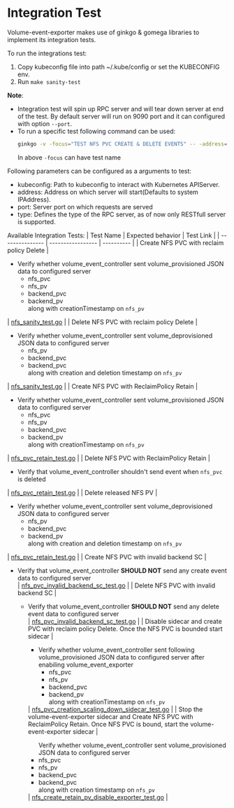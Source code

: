 # Integration Test

Volume-event-exporter makes use of ginkgo & gomega libraries to implement its integration tests.

To run the integrations test:
1. Copy kubeconfig file into path ~/.kube/config or set the KUBECONFIG env.
2. Run `make sanity-test`

**Note**:
- Integration test will spin up RPC server and will tear down server at end of the test. By default server will run on 9090 port and it can configured with option `--port`.
- To run a specific test following command can be used:
  ```sh
  ginkgo -v -focus="TEST NFS PVC CREATE & DELETE EVENTS" -- -address=172.18.0.1 -port=9091
  ```
  In above `-focus` can have test name

Following parameters can be configured as a arguments to test:
- kubeconfig: Path to kubeconfig to interact with Kubernetes APIServer.
- address: Address on which server will start(Defaults to system IPAddress).
- port: Server port on which requests are served
- type: Defines the type of the RPC server, as of now only RESTfull server is supported.


Available Integration Tests:
| Test Name       | Expected behavior | Test Link  |
| --------------- | ----------------- | ---------- |
| Create NFS PVC with reclaim policy Delete | <ul> <li> Verify whether volume_event_controller sent volume_provisioned JSON data to configured server <ul> <li> nfs_pvc </li> <li> nfs_pv </li> <li> backend_pvc </li> <li> backend_pv </li> along with creationTimestamp on `nfs_pv` </ul> </ul> </li>| [nfs_sanity_test.go](./nfs_sanity_test.go) |
| Delete NFS PVC with reclaim policy Delete | <ul> <li> Verify whether volume_event_controller sent volume_deprovisioned JSON data to configured server <ul> <li> nfs_pv </li> <li> backend_pvc </li> <li> backend_pvc </li> along with creation and deletion timestamp on `nfs_pv` </ul> </ul> </li> | [nfs_sanity_test.go](./nfs_sanity_test.go) |
| Create NFS PVC with ReclaimPolicy Retain | <ul> <li> Verify whether volume_event_controller sent volume_provisioned JSON data to configured server <ul> <li> nfs_pvc </li> <li> nfs_pv </li> <li> backend_pvc </li> <li> backend_pv </li> along with creationTimestamp on `nfs_pv` </ul> </ul> </li> | [nfs_pvc_retain_test.go](./nfs_pvc_retain_test.go) |
| Delete NFS PVC with ReclaimPolicy Retain | <ul> <li> Verify that volume_event_controller shouldn't send event when `nfs_pvc` is deleted </li> </ul> | [nfs_pvc_retain_test.go](./nfs_pvc_retain_test.go) |
| Delete released NFS PV | <ul> <li> Verify whether volume_event_controller sent volume_deprovisioned JSON data to configured server <ul> <li> nfs_pv </li> <li> backend_pvc </li> <li> backend_pv </li> along with creation and deletion timestamp on `nfs_pv` </ul> </li> </ul> | [nfs_pvc_retain_test.go](./nfs_pvc_retain_test.go) |
| Create NFS PVC with invalid backend SC | <ul> <li> Verify that volume_event_controller **SHOULD NOT** send any create event data to configured server </li> </ui>| [nfs_pvc_invalid_backend_sc_test.go](./nfs_pvc_invalid_backend_sc_test.go) |
| Delete NFS PVC with invalid backend SC | <ul> <li> Verify that volume_event_controller **SHOULD NOT** send any delete event data to configured server </li> </ui>| [nfs_pvc_invalid_backend_sc_test.go](./nfs_pvc_invalid_backend_sc_test.go) |
| Disable sidecar and create PVC with reclaim policy Delete. Once the NFS PVC is bounded start sidecar  | <ul> <li> Verify whether volume_event_controller sent following volume_provisioned JSON data to configured server after enabiling volume_event_exporter <ul> <li> nfs_pvc </li> <li> nfs_pv </li> <li> backend_pvc </li> <li> backend_pv </li> along with creationTimestamp on `nfs_pv` </ul> </ul> </li>| [nfs_pvc_creation_scaling_down_sidecar_test.go](./nfs_pvc_creation_scaling_down_sidecar_test.go) |
| Stop the volume-event-exporter sidecar and Create NFS PVC with ReclaimPolicy Retain. Once NFS PVC is bound, start the volume-event-exporter sidecar | <ul> Verify whether volume_event_controller sent volume_provisioned JSON data to configured server <li> nfs_pvc </li> <li> nfs_pv </li> <li> backend_pvc </li> <li> backend_pvc </li> along with creation timestamp on `nfs_pv` </ul> | [nfs_create_retain_pv_disable_exporter_test.go](./nfs_create_retain_pv_disable_exporter_test.go) |
